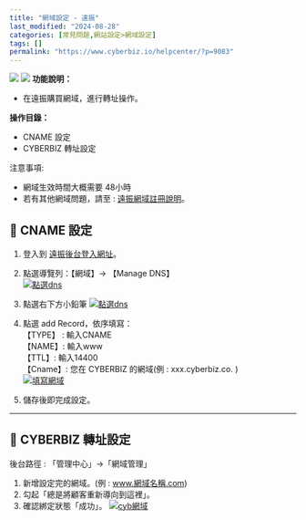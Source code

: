 ```yaml
---
title: "網域設定 - 遠振"
last_modified: "2024-08-28"
categories: [常見問題,網站設定>網域設定]
tags: []
permalink: "https://www.cyberbiz.io/helpcenter/?p=9083"
---
```


![](https://www.cyberbiz.io/helpcenter/wp-content/uploads/一般版3.png)
![](https://www.cyberbiz.io/helpcenter/wp-content/uploads/PLUS版3.png)
**功能說明：**  

* 在遠振購買網域，進行轉址操作。

**操作目錄：**

* CNAME 設定
* CYBERBIZ 轉址設定

注意事項:  

* 網域生效時間大概需要 48小時
* 若有其他網域問題，請至 : [遠振網域註冊說明](https://host.com.tw/%E7%B6%B2%E5%9F%9F%E8%A8%BB%E5%86%8A)。 



## 📌 CNAME 設定



1. 登入到 [遠振後台登入網址](https://twnoc.net/whmcs/login)。 


2. 點選導覽列：【網域】→ 【Manage DNS】   
[![點選dns](https://www.cyberbiz.io/support/wp-content/uploads/網域設定-遠振01.png)](https://www.cyberbiz.io/support/wp-content/uploads/網域設定-遠振01.png)



3. 點選右下方小鉛筆 [![點選dns](https://www.cyberbiz.io/support/wp-content/uploads/網域設定-遠振02.png)](https://www.cyberbiz.io/support/wp-content/uploads/網域設定-遠振02.png)


4. 點選 add Record，依序填寫：  
【TYPE】 : 輸入CNAME  
【NAME】: 輸入www  
【TTL】: 輸入14400  
【Cname】: 您在 CYBERBIZ 的網域(例 : xxx.cyberbiz.co. )  
[![填寫網域](https://www.cyberbiz.io/support/wp-content/uploads/網域設定-遠振03.png)](https://www.cyberbiz.io/support/wp-content/uploads/網域設定-遠振03.png)



5. 儲存後即完成設定。


* * *



## 📌 CYBERBIZ 轉址設定


後台路徑 : 「管理中心」→「網域管理」  


1. 新增設定完的網域。(例 : www.網域名稱.com)
2. 勾起「總是將顧客重新導向到這裡」。
3. 確認綁定狀態「成功」。
[![cyb網域](https://www.cyberbiz.io/support/wp-content/uploads/網域設定-Google-Domains03.png)](https://www.cyberbiz.io/support/wp-content/uploads/網域設定-Google-Domains03.png)


